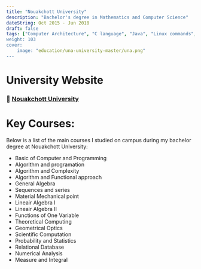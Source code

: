 ```yaml
---
title: "Nouakchott University"
description: "Bachelor's degree in Mathematics and Computer Science"
dateString: Oct 2015 - Jun 2018
draft: false
tags: ["Computer Architecture", "C language", "Java", "Linux commands", "Turing machine", "Java", "Algorithms and Complexity", "Probability", "Statistics", "Graphs", "SQL language", XML", "Algebra", Geometric, "Physics"]
weight: 103
cover:
    image: "education/una-university-master/una.png"
---
```


# University Website
### 🔗 [Nouakchott University](https://www.univ-nkc.mr/)

# Key Courses: 
Below is a list of the main courses I studied on campus during my bachelor degree at Nouakchott University:
- Basic of Computer and Programming
- Algorithm and programation
- Algorithm and Complexity
- Algorithm and Functional approach
- General Algebra
- Sequences and series
- Material Mechanical point
- Lineair Algebra I
- Lineair Algebra II
- Functions of One Variable
- Theoretical Computing
- Geometrical Optics
- Scientific Computation
- Probability and Statistics
- Relational Database
- Numerical Analysis
- Measure and Integral